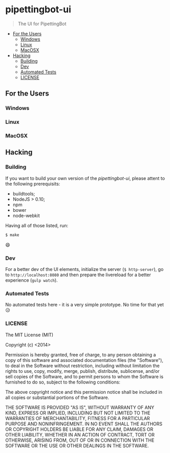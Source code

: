 
# pipettingbot-ui

> The UI for PipettingBot

- [For the Users](#for-the-users)
  - [Windows](#windows)
  - [Linux](#linux)
  - [MacOSX](#macosx)
- [Hacking](#hacking)
  - [Building](#building)
  - [Dev](#dev)
  - [Automated Tests](#automated-tests)
  - [LICENSE](#license)

## For the Users

### Windows

### Linux

### MacOSX

## Hacking

### Building

If you want to build your own version of the *pipettingbot-ui*, please attent to the following prerequisits:

-	buildtools;
-	NodeJS > 0.10;
-	npm
- bower
- node-webkit

Having all of those listed, run:

```sh
$ make
```

:smile:

### Dev

For a better dev of the UI elements, initialize the server (`$ http-server`), go to `http://localhost:8080` and then prepare the livereload for a better experience (`gulp watch`).


### Automated Tests

No automated tests here - it is a very simple prototype. No time for that yet :disappointed_relieved:

### LICENSE

The MIT License (MIT)

Copyright (c) <2014> <OpenPipettingBot>

Permission is hereby granted, free of charge, to any person obtaining a copy
of this software and associated documentation files (the "Software"), to deal
in the Software without restriction, including without limitation the rights
to use, copy, modify, merge, publish, distribute, sublicense, and/or sell
copies of the Software, and to permit persons to whom the Software is
furnished to do so, subject to the following conditions:

The above copyright notice and this permission notice shall be included in
all copies or substantial portions of the Software.

THE SOFTWARE IS PROVIDED "AS IS", WITHOUT WARRANTY OF ANY KIND, EXPRESS OR
IMPLIED, INCLUDING BUT NOT LIMITED TO THE WARRANTIES OF MERCHANTABILITY,
FITNESS FOR A PARTICULAR PURPOSE AND NONINFRINGEMENT. IN NO EVENT SHALL THE
AUTHORS OR COPYRIGHT HOLDERS BE LIABLE FOR ANY CLAIM, DAMAGES OR OTHER
LIABILITY, WHETHER IN AN ACTION OF CONTRACT, TORT OR OTHERWISE, ARISING FROM,
OUT OF OR IN CONNECTION WITH THE SOFTWARE OR THE USE OR OTHER DEALINGS IN
THE SOFTWARE.
